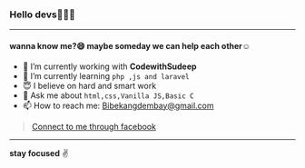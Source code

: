 ### Hello devs🖐🏻😊
<hr/>

#### wanna know me?😄 maybe someday we can help each other☺

- 🔭 I’m currently working with **CodewithSudeep**
- 🌱 I’m currently learning `php ,js and laravel`
- 😇 I believe on hard and smart work 
- 💬 Ask me about `html,css,Vanilla JS,Basic C`
- 📫 How to reach me: Bibekangdembay@gmail.com

>[Connect to me through facebook](https://www.facebook.com/bibek.angdembay)
***
**stay focused** ✌
